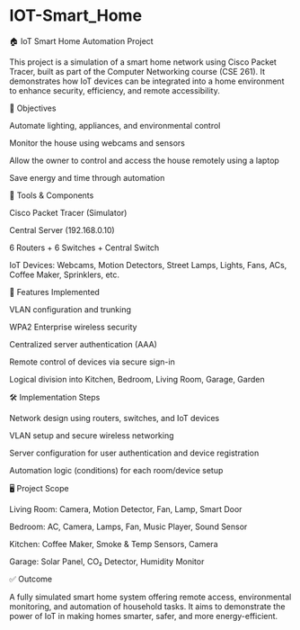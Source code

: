 # IOT-Smart_Home
🏠 IoT Smart Home Automation Project

This project is a simulation of a smart home network using Cisco Packet Tracer, built as part of the Computer Networking course (CSE 261). It demonstrates how IoT devices can be integrated into a home environment to enhance security, efficiency, and remote accessibility.

🌟 Objectives

Automate lighting, appliances, and environmental control

Monitor the house using webcams and sensors

Allow the owner to control and access the house remotely using a laptop

Save energy and time through automation

🔧 Tools & Components

Cisco Packet Tracer (Simulator)

Central Server (192.168.0.10)

6 Routers + 6 Switches + Central Switch

IoT Devices: Webcams, Motion Detectors, Street Lamps, Lights, Fans, ACs, Coffee Maker, Sprinklers, etc.

📡 Features Implemented

VLAN configuration and trunking

WPA2 Enterprise wireless security

Centralized server authentication (AAA)

Remote control of devices via secure sign-in

Logical division into Kitchen, Bedroom, Living Room, Garage, Garden

🛠️ Implementation Steps

Network design using routers, switches, and IoT devices

VLAN setup and secure wireless networking

Server configuration for user authentication and device registration

Automation logic (conditions) for each room/device setup

🖥️ Project Scope

Living Room: Camera, Motion Detector, Fan, Lamp, Smart Door

Bedroom: AC, Camera, Lamps, Fan, Music Player, Sound Sensor

Kitchen: Coffee Maker, Smoke & Temp Sensors, Camera

Garage: Solar Panel, CO₂ Detector, Humidity Monitor

✅ Outcome

A fully simulated smart home system offering remote access, environmental monitoring, and automation of household tasks. It aims to demonstrate the power of IoT in making homes smarter, safer, and more energy-efficient.
